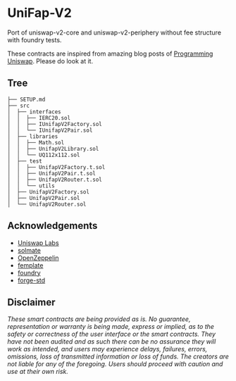 # UniFap-V2

Port of uniswap-v2-core and uniswap-v2-periphery without fee structure with foundry tests.

These contracts are inspired from amazing blog posts of [Programming Uniswap](https://jeiwan.net/posts/programming-defi-uniswap-1/). Please do look at it.

## Tree

```
├── SETUP.md
├── src
│  ├── interfaces
│  │  ├── IERC20.sol
│  │  ├── IUnifapV2Factory.sol
│  │  └── IUnifapV2Pair.sol
│  ├── libraries
│  │  ├── Math.sol
│  │  ├── UnifapV2Library.sol
│  │  └── UQ112x112.sol
│  ├── test
│  │  ├── UnifapV2Factory.t.sol
│  │  ├── UnifapV2Pair.t.sol
│  │  ├── UnifapV2Router.t.sol
│  │  └── utils
│  ├── UnifapV2Factory.sol
│  ├── UnifapV2Pair.sol
│  └── UnifapV2Router.sol
```

## Acknowledgements

-   [Uniswap Labs](https://github.com/Uniswap)
-   [solmate](https://github.com/Rari-Capital/solmate)
-   [OpenZeppelin](https://github.com/OpenZeppelin/openzeppelin-contracts)
-   [femplate](https://github.com/abigger87/femplate)
-   [foundry](https://github.com/gakonst/foundry)
-   [forge-std](https://github.com/brockelmore/forge-std)

## Disclaimer

_These smart contracts are being provided as is. No guarantee, representation or warranty is being made, express or implied, as to the safety or correctness of the user interface or the smart contracts. They have not been audited and as such there can be no assurance they will work as intended, and users may experience delays, failures, errors, omissions, loss of transmitted information or loss of funds. The creators are not liable for any of the foregoing. Users should proceed with caution and use at their own risk._
